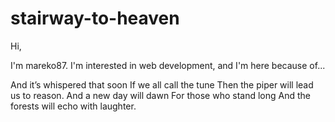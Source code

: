 # stairway-to-heaven

Hi,

I'm mareko87. I'm interested in web development, and  I'm here because of...

And it’s whispered that soon
If we all call the tune
Then the piper will lead us to reason.
And a new day will dawn
For those who stand long
And the forests will echo with laughter.

